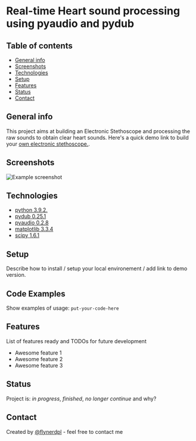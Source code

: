# Real-time Heart sound processing using pyaudio and pydub


## Table of contents
* [General info](#general-info)
* [Screenshots](#screenshots)
* [Technologies](#technologies)
* [Setup](#setup)
* [Features](#features)
* [Status](#status)
* [Contact](#contact)

## General info
This project aims at building an Electronic Stethoscope and processing the raw sounds to obtain clear heart sounds. Here's a quick demo link to build your [own electronic stethoscope.](https://www.youtube.com/watch?v=pv3U3A6HQ18).

## Screenshots
![Example screenshot](./img/screenshot.png)

## Technologies
* [python 3.9.2.](https://www.python.org/downloads/)
* [pydub 0.25.1](https://github.com/jiaaro/pydub)
* [pyaudio 0.2.8](https://github.com/jleb/pyaudio)
* [matplotlib 3.3.4](https://matplotlib.org/)
* [scipy 1.6.1](https://www.scipy.org/)

## Setup
Describe how to install / setup your local environement / add link to demo version.

## Code Examples
Show examples of usage:
`put-your-code-here`

## Features
List of features ready and TODOs for future development
* Awesome feature 1
* Awesome feature 2
* Awesome feature 3


## Status
Project is: _in progress_, _finished_, _no longer continue_ and why?


## Contact
Created by [@flynerdpl](https://www.flynerd.pl/) - feel free to contact me
